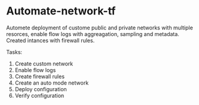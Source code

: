 # Automate-network-tf

Automete deployment of custome public and private networks with multiple resorces, enable flow logs with aggreagation, sampling and metadata. Created intances with firewall rules. 

Tasks:
  1. Create custom network
  2. Enable flow logs 
  3. Create firewall rules
  4. Create an auto mode network
  5. Deploy configuration
  6. Verify configuration 
